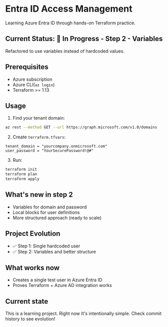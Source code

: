 # Entra ID Access Management
Learning Azure Entra ID through hands-on Terraform practice.

## Current Status: 🚧 In Progress - Step 2 - Variables
Refactored to use variables instead of hardcoded values.

## Prerequisites
- Azure subscription
- Azure CLI(`az login`)
- Terraform >= 1.13

## Usage
1. Find your tenant domain:
```bash
az rest --method GET --url https://graph.microsoft.com/v1.0/domains
```

2. Create `terraform.tfvars`:
```hcl
tenant_domain = "yourcompany.onmicrosoft.com"
user_password = "YourSecurePassword!@#"
```

3. Run:
```bash
terraform init
terraform plan
terraform apply
```

## What's new in step 2
- Variables for domain and password
- Local blocks for user definitions
- More structured approach (ready to scale)

## Project Evolution
- ✅ Step 1: Single hardcoded user
- ✅ Step 2: Variables and better structure


## What works now
- Creates a single test user in Azure Entra ID
- Proves Terraform + Azure AD integration works

## Current state
This is a learning project. Right now It's intentionally simple. Check commit history to see evolution!